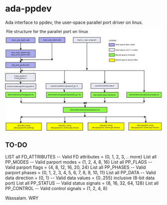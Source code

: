 # ada-ppdev
Ada interface to ppdev, the user-space parallel port driver on linux.

![](figures/file-structure.jpg)

## TO-DO

LIST all FD_ATTRIBUTES
-- Valid FD attributes   = {0, 1, 2, 3, .. more} 
List all PP_MODES
-- Valid parport modes   = {1, 2, 4, 8, 16}
List all PP_FLAGS
-- Valid parport flags   = {4, 8, 12, 16, 20, 24}
List all PP_PHASES
-- Valid parport phases  = {0, 1, 2, 3, 4, 5, 6, 7, 8, 9, 10, 11}
List all PP_DATA
-- Valid data direction  = {0, 1}
-- Valid data values     = {0..255} inclusive (8-bit data port)
List all PP_STATUS
-- Valid status signals  = {8, 16, 32, 64, 128} 
List all PP_CONTROL
-- Valid control signals = {1, 2, 4, 8}

Wassalam.
WRY

